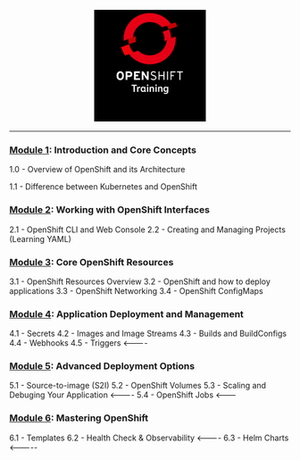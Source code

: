 <p align="center">
<img src="/images/openshift-training.png" alt="OpenShift Training" style="width:200px; align="center"/>
</p>

---
### [Module 1](https://github.com/ocp-workshop-wf/bootcamp/tree/main/module1): Introduction and Core Concepts 

1.0 - Overview of OpenShift and its Architecture

1.1 - Difference between Kubernetes and OpenShift

### [Module 2](https://github.com/ocp-workshop-wf/bootcamp/tree/main/module2): Working with OpenShift Interfaces

2.1 - OpenShift CLI and Web Console
2.2 - Creating and Managing Projects (Learning YAML)

### [Module 3](https://github.com/ocp-workshop-wf/bootcamp/tree/main/module3): Core OpenShift Resources

3.1 - OpenShift Resources Overview
3.2 - OpenShift and how to deploy applications
3.3 - OpenShift Networking
3.4 - OpenShift ConfigMaps

### [Module 4](https://github.com/ocp-workshop-wf/bootcamp/tree/main/module4): Application Deployment and Management

4.1 - Secrets
4.2 - Images and Image Streams
4.3 - Builds and BuildConfigs
4.4 - Webhooks 
4.5 - Triggers <----

### [Module 5](https://github.com/ocp-workshop-wf/bootcamp/tree/main/module5): Advanced Deployment Options

5.1 - Source-to-image (S2I)
5.2 - OpenShift Volumes
5.3 - Scaling and Debuging Your Application <----
5.4 - OpenShift Jobs <---

### [Module 6](https://github.com/ocp-workshop-wf/bootcamp/tree/main/module6): Mastering OpenShift

6.1 - Templates
6.2 - Health Check & Observability <----
6.3 - Helm Charts <-----
